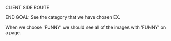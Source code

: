 CLIENT SIDE ROUTE

END GOAL: See the category that we have chosen
EX. 

When we choose 'FUNNY' we should see all of the images with 'FUNNY' on a page.